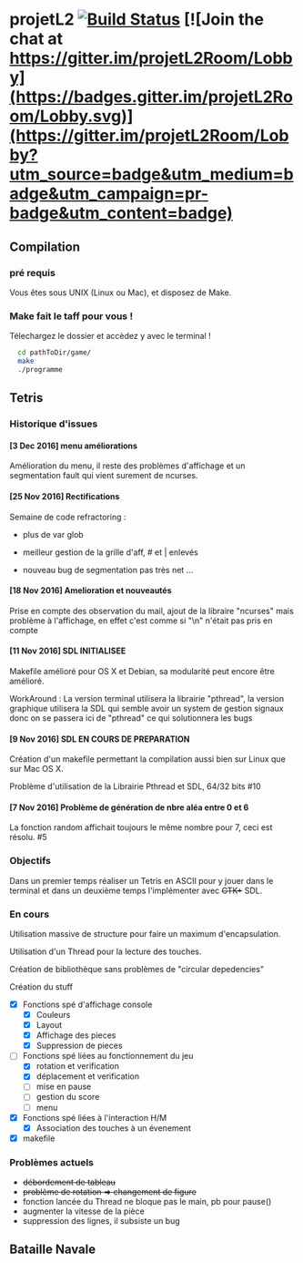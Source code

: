# projetL2 [![Build Status](https://travis-ci.org/PierreFontaine/projetL2.svg?branch=master)](https://travis-ci.org/PierreFontaine/projetL2) [![Join the chat at https://gitter.im/projetL2Room/Lobby](https://badges.gitter.im/projetL2Room/Lobby.svg)](https://gitter.im/projetL2Room/Lobby?utm_source=badge&utm_medium=badge&utm_campaign=pr-badge&utm_content=badge)



## Compilation

### pré requis

Vous êtes sous UNIX (Linux ou Mac), et disposez de Make.


### Make fait le taff pour vous !

Télechargez le dossier et accèdez y avec le terminal !

```sh
  cd pathToDir/game/
  make
  ./programme
```

## Tetris
### Historique d'issues

#### [3 Dec 2016] menu améliorations

Amélioration du menu, il reste des problèmes d'affichage et un segmentation fault qui vient surement de ncurses.

#### [25 Nov 2016] Rectifications

  Semaine de code refractoring :

  - plus de var glob
  - meilleur gestion de la grille d'aff, # et | enlevés

  - nouveau bug de segmentation pas très net ...

#### [18 Nov 2016] Amelioration et nouveautés

  Prise en compte des observation du mail, ajout de la libraire "ncurses" mais problème à l'affichage, en effet c'est comme si "\n" n'était pas pris en compte

#### [11 Nov 2016] SDL INITIALISEE

  Makefile amélioré pour OS X et Debian, sa modularité peut encore être amélioré.


  WorkAround :
  La version terminal utilisera la librairie "pthread", la version graphique utilisera la SDL qui semble avoir un system de gestion signaux donc on se passera ici de "pthread" ce qui solutionnera les bugs



#### [9 Nov 2016] SDL EN COURS DE PREPARATION

  Création d'un makefile permettant la compilation aussi bien sur Linux que sur Mac OS X.

  Problème d'utilisation de la Librairie Pthread et SDL, 64/32 bits #10

#### [7 Nov 2016] Problème de génération de nbre aléa entre 0 et 6

  La fonction random affichait toujours le même nombre pour 7, ceci est résolu. #5

### Objectifs

  Dans un premier temps réaliser un Tetris en ASCII pour y jouer dans le terminal et dans un deuxième temps l'implémenter avec ~~GTK+~~ SDL.

### En cours

  Utilisation massive de structure pour faire un maximum d'encapsulation.

  Utilisation d'un Thread pour la lecture des touches.

  Création de bibliothèque sans problèmes de "circular depedencies"
  <!-- -->
  Création du stuff

  - [x] Fonctions spé d'affichage console
    - [x] Couleurs
    - [x] Layout
    - [x] Affichage des pieces
    - [x] Suppression de pieces
  - [ ] Fonctions spé liées au fonctionnement du jeu
    - [x] rotation et verification
    - [x] déplacement et verification
    - [ ] mise en pause
    - [ ] gestion du score
    - [ ] menu
  - [x] Fonctions spé liées à l'interaction H/M
    - [x] Association des touches à un évenement
  - [x] makefile

### Problèmes actuels

- ~~débordement de tableau~~
- ~~problème de rotation => changement de figure~~
- fonction lancée du Thread ne bloque pas le main, pb pour pause()
- augmenter la vitesse de la pièce
- suppression des lignes, il subsiste un bug


## Bataille Navale
